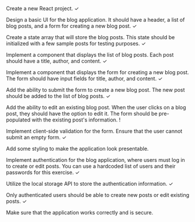 Create a new React project.     ✓

Design a basic UI for the blog application. It should have a 
header, a list of blog posts, and a form for creating a new blog post.     ✓

Create a state array that will store the blog posts. This
state should be initialized with a few sample posts for testing purposes.     ✓

Implement a component that displays the 
list of blog posts. Each post should have a title, author, and content.     ✓

Implement a component that displays the form for creating a 
new blog post. The form should have input fields for title, author, and content.        ✓

Add the ability to submit the form to create a 
new blog post. The new post should be added to the list of blog posts.       ✓

Add the ability to edit an existing blog post. When the user clicks on a blog post,
 they should have the option to edit it. The form should be pre-populated with the existing post's information.     !

Implement client-side validation for the form. Ensure that the user cannot submit an empty form.         ✓

Add some styling to make the application look presentable.



Implement authentication for the blog application, where users must log 
in to create or edit posts. You can use a hardcoded list of users and their passwords for this exercise.   ✓

Utilize the local storage API to store the authentication information.                ✓

Only authenticated users should be able to create new posts or edit existing posts.       ✓

Make sure that the application works correctly and is secure.   
